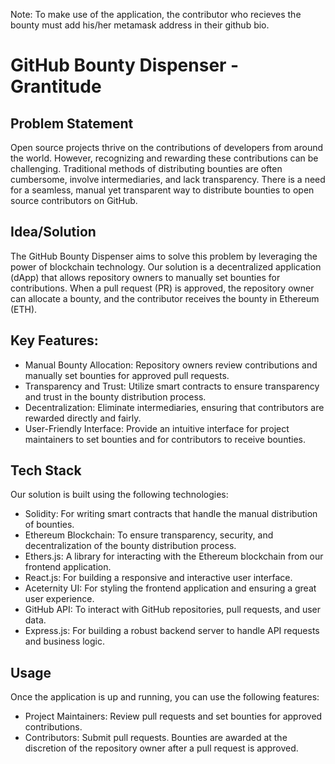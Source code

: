 Note: To make use of the application, the contributor who recieves the bounty must add his/her metamask address in their github bio.

# GitHub Bounty Dispenser - Grantitude

## **Problem Statement**
Open source projects thrive on the contributions of developers from around the world. However, recognizing and rewarding these contributions can be challenging. Traditional methods of distributing bounties are often cumbersome, involve intermediaries, and lack transparency. There is a need for a seamless, manual yet transparent way to distribute bounties to open source contributors on GitHub.

## **Idea/Solution**
The GitHub Bounty Dispenser aims to solve this problem by leveraging the power of blockchain technology. Our solution is a decentralized application (dApp) that allows repository owners to manually set bounties for contributions. When a pull request (PR) is approved, the repository owner can allocate a bounty, and the contributor receives the bounty in Ethereum (ETH).

## **Key Features:**
- Manual Bounty Allocation: Repository owners review contributions and manually set bounties for approved pull requests.
- Transparency and Trust: Utilize smart contracts to ensure transparency and trust in the bounty distribution process.
- Decentralization: Eliminate intermediaries, ensuring that contributors are rewarded directly and fairly.
- User-Friendly Interface: Provide an intuitive interface for project maintainers to set bounties and for contributors to receive bounties.

## **Tech Stack**
Our solution is built using the following technologies:

- Solidity: For writing smart contracts that handle the manual distribution of bounties.
- Ethereum Blockchain: To ensure transparency, security, and decentralization of the bounty distribution process.
- Ethers.js: A library for interacting with the Ethereum blockchain from our frontend application.
- React.js: For building a responsive and interactive user interface.
- Aceternity UI: For styling the frontend application and ensuring a great user experience.
- GitHub API: To interact with GitHub repositories, pull requests, and user data.
- Express.js: For building a robust backend server to handle API requests and business logic.

## **Usage**
Once the application is up and running, you can use the following features:

- Project Maintainers: Review pull requests and set bounties for approved contributions.
- Contributors: Submit pull requests. Bounties are awarded at the discretion of the repository owner after a pull request is approved.

